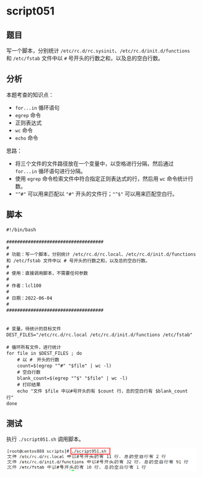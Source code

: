 # script051
## 题目

写一个脚本，分别统计 `/etc/rc.d/rc.sysinit`、`/etc/rc.d/init.d/functions` 和 `/etc/fstab` 文件中以 `#` 号开头的行数之和，以及总的空白行数。





## 分析

本题考查的知识点：

- `for...in` 循环语句
- `egrep` 命令
- 正则表达式
- `wc` 命令
- `echo` 命令

思路：

- 将三个文件的文件路径放在一个变量中，以空格进行分隔，然后通过 `for...in` 循环语句进行分隔。
- 使用 `egrep` 命令检索文件中符合指定正则表达式的行，然后用 `wc` 命令统计行数。
- `"^#"` 可以用来匹配以 `"#"` 开头的文件行；`"^$"` 可以用来匹配空白行。





## 脚本

```shell
#!/bin/bash

####################################
#
# 功能：写一个脚本，分别统计 /etc/rc.d/rc.local、/etc/rc.d/init.d/functions 和 /etc/fstab 文件中以 # 号开头的行数之和，以及总的空白行数。
#
# 使用：直接调用脚本，不需要任何参数
#
# 作者：lcl100
#
# 日期：2022-06-04
#
####################################


# 变量，待统计的目标文件
DEST_FILES="/etc/rc.d/rc.local /etc/rc.d/init.d/functions /etc/fstab"

# 循环所有文件，进行统计
for file in $DEST_FILES ; do
    # 以 #　开头的行数
    count=$(egrep "^#" "$file" | wc -l)
    # 空白行数
    blank_count=$(egrep "^$" "$file" | wc -l)
    # 打印结果
    echo "文件 $file 中以#号开头的有 $count 行，总的空白行有 $blank_count 行"
done
```





## 测试

执行 `./script051.sh` 调用脚本。

![image-20220605130232106](image-script051/image-20220605130232106.png)

